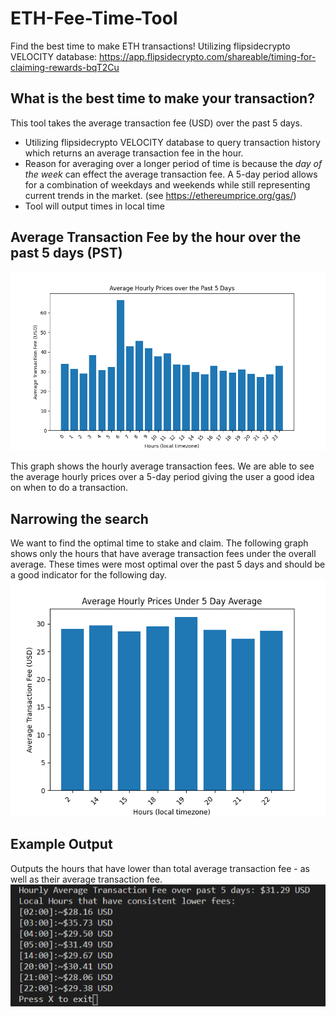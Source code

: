 # ETH-Fee-Time-Tool
Find the best time to make ETH transactions!
Utilizing flipsidecrypto VELOCITY database: https://app.flipsidecrypto.com/shareable/timing-for-claiming-rewards-bqT2Cu 

## What is the best time to make your transaction?
This tool takes the average transaction fee (USD) over the past 5 days.
* Utilizing flipsidecrypto VELOCITY database to query transaction history which returns an average transaction fee in the hour.
* Reason for averaging over a longer period of time is because the *day of the week* can effect the average transaction fee. A 5-day period allows for a combination of weekdays and weekends while still representing current trends in the market. (see https://ethereumprice.org/gas/)
* Tool will output times in local time 

## Average Transaction Fee by the hour over the past 5 days (PST)
![All_Averages_graph](plots/all_averages.png)

This graph shows the hourly average transaction fees. We are able to see the average hourly prices over a 5-day period giving the user a good idea on when to do a transaction.

## Narrowing the search

We want to find the optimal time to stake and claim. The following graph shows only the hours that have average transaction fees under the overall average. These times were most optimal over the past 5 days and should be a good indicator for the following day. 
![Under_Average_graph](plots/under_average.png)

## Example Output

Outputs the hours that have lower than total average transaction fee - as well as their average transaction fee. 
![example_output](outputs/2021-04-04.png)
